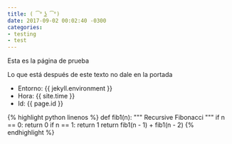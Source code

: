 ```yaml
---
title: ( ͡° ͜ʖ ͡°)
date: 2017-09-02 00:02:40 -0300
categories:
- testing
- test
---
```

Esta es la página de prueba

Lo que está después de este texto no dale en la portada
<!-- more -->

* Entorno: {{ jekyll.environment }}
* Hora: {{ site.time }}
* Id: {{ page.id }}

{% highlight python linenos %}
def fib1(n):
    """ Recursive Fibonacci """
    if n == 0:
        return 0
    if n == 1:
        return 1
    return fib1(n - 1) + fib1(n - 2)
{% endhighlight %}
